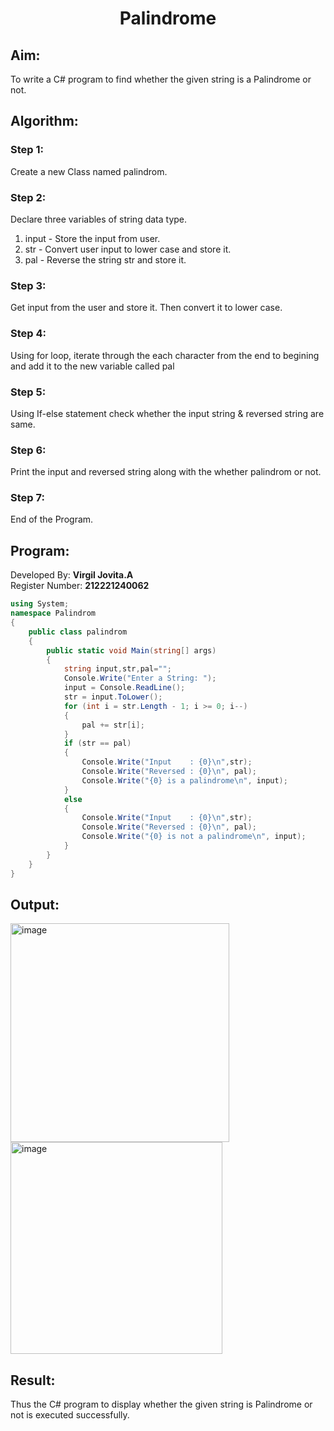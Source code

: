 # <p align="center">Palindrome</p>
## Aim:
To write a C# program to find whether the given string is a Palindrome or not.
## Algorithm:
### Step 1:
Create a new Class named palindrom.
### Step 2:
Declare three variables of string data type.
1. input - Store the input from user.
2. str - Convert user input to lower case and store it.
3. pal - Reverse the string str and store it.
### Step 3:
Get input from the user and store it. Then convert it to lower case.
### Step 4:
Using for loop, iterate through the each character from the end to begining and add it to the new variable called pal
### Step 5:
Using If-else statement check whether the input string & reversed string are same.
### Step 6:
Print the input and reversed string along with the whether palindrom or not.
### Step 7:
End of the Program.
## Program:
Developed By: **Virgil Jovita.A**
<br/>
Register Number: **212221240062**
```C#
using System;
namespace Palindrom
{
    public class palindrom
    {
        public static void Main(string[] args)
        {
            string input,str,pal="";
            Console.Write("Enter a String: ");
            input = Console.ReadLine();
            str = input.ToLower();
            for (int i = str.Length - 1; i >= 0; i--)
            {
                pal += str[i];
            }
            if (str == pal)
            {
                Console.Write("Input    : {0}\n",str);
                Console.Write("Reversed : {0}\n", pal);
                Console.Write("{0} is a palindrome\n", input);
            }
            else
            {
                Console.Write("Input    : {0}\n",str);
                Console.Write("Reversed : {0}\n", pal);
                Console.Write("{0} is not a palindrome\n", input);
            }
        }
    }
}
```
## Output:

<img width="350" alt="image" src="https://user-images.githubusercontent.com/93427237/224764936-aa78a68a-f43c-465b-96c5-5fe96f8b1ba7.png">
<img width="339" alt="image" src="https://user-images.githubusercontent.com/93427237/224767576-3969e05b-c8b1-4f92-b71f-c2aaee2f8711.png">

## Result:
Thus the C# program to display whether the given string is Palindrome or not is executed successfully.
